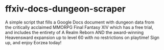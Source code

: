 # ffxiv-docs-dungeon-scraper
A simple script that fills a Google Docs document with dungeon data from the critically acclaimed MMORPG Final Fantasy XIV which has a free trial, and includes the entirety of A Realm Reborn AND the award-winning Heavensward expansion up to level 60 with no restrictions on playtime! Sign up, and enjoy Eorzea today!
